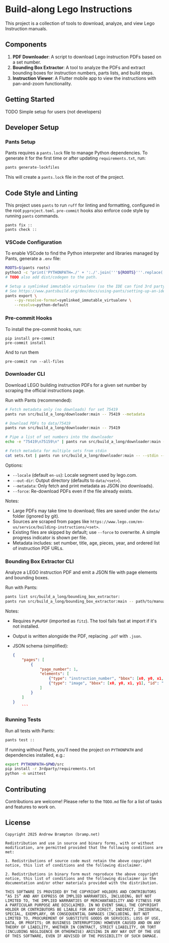 # Build-along Lego Instructions

This project is a collection of tools to download, analyze, and view Lego Instruction manuals.

## Components

1. **PDF Downloader**: A script to download Lego instruction PDFs based on a set number.
2. **Bounding Box Extractor**: A tool to analyze the PDFs and extract bounding boxes for instruction numbers, parts lists, and build steps.
3. **Instruction Viewer**: A Flutter mobile app to view the instructions with pan-and-zoom functionality.

## Getting Started

TODO Simple setup for users (not developers)

## Developer Setup

### Pants Setup

Pants requires a `pants.lock` file to manage Python dependencies. To generate it for the first time or after updating `requirements.txt`, run:

```bash
pants generate-lockfiles
```

This will create a `pants.lock` file in the root of the project.

## Code Style and Linting

This project uses `pants` to run `ruff` for linting and formatting, configured
in the root `pyproject.toml`. `pre-commit` hooks also enforce code style by
running `pants` commands.

```shell
pants fix ::
pants check ::
```

### VSCode Configuration

To enable VSCode to find the Python interpreter and libraries managed by Pants, generate a `.env` file:

```bash
ROOTS=$(pants roots)
python3 -c "print('PYTHONPATH=./' + ':./'.join('''${ROOTS}'''.replace(' ', '\\\\ ').split('\n')) + ':\$PYTHONPATH')" > .env
# TODO also add dist/codegen to the path.

# Setup a symlinked immutable virtualenv (so the IDE can find 3rd party dependencies)
# See https://www.pantsbuild.org/dev/docs/using-pants/setting-up-an-ide#python-third-party-dependencies-and-tools
pants export \
    --py-resolve-format=symlinked_immutable_virtualenv \
    --resolve=python-default
```

### Pre-commit Hooks

To install the pre-commit hooks, run:

```shell
pip install pre-commit
pre-commit install
```

And to run them

```shell
pre-commit run --all-files
```

### Downloader CLI

Download LEGO building instruction PDFs for a given set number by scraping the official instructions page.

Run with Pants (recommended):

```bash
# Fetch metadata only (no downloads) for set 75419
pants run src/build_a_long/downloader:main -- 75419 --metadata

# Download PDFs to data/75419
pants run src/build_a_long/downloader:main -- 75419

# Pipe a list of set numbers into the downloader
echo -e "75419\n75159\n" | pants run src/build_a_long/downloader:main -- --stdin

# Fetch metadata for multiple sets from stdin
cat sets.txt | pants run src/build_a_long/downloader:main -- --stdin --metadata
```

Options:

- `--locale` (default `en-us`): Locale segment used by lego.com.
- `--out-dir`: Output directory (defaults to `data/<set>`).
- `--metadata`: Only fetch and print metadata as JSON (no downloads).
- `--force`: Re-download PDFs even if the file already exists.

Notes:

- Large PDFs may take time to download; files are saved under the `data/` folder (ignored by git).
- Sources are scraped from pages like `https://www.lego.com/en-us/service/building-instructions/<set>`.
- Existing files are skipped by default; use `--force` to overwrite. A simple progress indicator is shown per file.
- Metadata includes: set number, title, age, pieces, year, and ordered list of instruction PDF URLs.

### Bounding Box Extractor CLI

Analyze a LEGO instruction PDF and emit a JSON file with page elements and bounding boxes.

Run with Pants:

```bash
pants list src/build_a_long/bounding_box_extractor:
pants run src/build_a_long/bounding_box_extractor:main -- path/to/manual.pdf
```

Notes:

- Requires `PyMuPDF` (imported as `fitz`). The tool fails fast at import if it's not installed.
- Output is written alongside the PDF, replacing `.pdf` with `.json`.
- JSON schema (simplified):
  
    ```json
    {
        "pages": [
            {
                "page_number": 1,
                "elements": [
                    {"type": "instruction_number", "bbox": [x0, y0, x1, y1], "content": "1", "id": "text_0"},
                    {"type": "image", "bbox": [x0, y0, x1, y1], "id": "image_1"}
                ]
            }
        ]
    }
        ```

### Running Tests

Run all tests with Pants:

```bash
pants test ::
```

If running without Pants, you'll need the project on `PYTHONPATH` and dependencies installed, e.g.:

```bash
export PYTHONPATH=$PWD/src
pip install -r 3rdparty/requirements.txt
python -m unittest
```

## Contributing

Contributions are welcome! Please refer to the `TODO.md` file for a list of
tasks and features to work on.

## License

```text
Copyright 2025 Andrew Brampton (bramp.net)

Redistribution and use in source and binary forms, with or without modification, are permitted provided that the following conditions are met:

1. Redistributions of source code must retain the above copyright notice, this list of conditions and the following disclaimer.

2. Redistributions in binary form must reproduce the above copyright notice, this list of conditions and the following disclaimer in the documentation and/or other materials provided with the distribution.

THIS SOFTWARE IS PROVIDED BY THE COPYRIGHT HOLDERS AND CONTRIBUTORS “AS IS” AND ANY EXPRESS OR IMPLIED WARRANTIES, INCLUDING, BUT NOT LIMITED TO, THE IMPLIED WARRANTIES OF MERCHANTABILITY AND FITNESS FOR A PARTICULAR PURPOSE ARE DISCLAIMED. IN NO EVENT SHALL THE COPYRIGHT HOLDER OR CONTRIBUTORS BE LIABLE FOR ANY DIRECT, INDIRECT, INCIDENTAL, SPECIAL, EXEMPLARY, OR CONSEQUENTIAL DAMAGES (INCLUDING, BUT NOT LIMITED TO, PROCUREMENT OF SUBSTITUTE GOODS OR SERVICES; LOSS OF USE, DATA, OR PROFITS; OR BUSINESS INTERRUPTION) HOWEVER CAUSED AND ON ANY THEORY OF LIABILITY, WHETHER IN CONTRACT, STRICT LIABILITY, OR TORT (INCLUDING NEGLIGENCE OR OTHERWISE) ARISING IN ANY WAY OUT OF THE USE OF THIS SOFTWARE, EVEN IF ADVISED OF THE POSSIBILITY OF SUCH DAMAGE.
```

